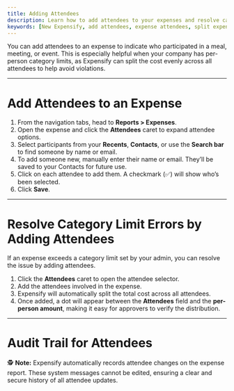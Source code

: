 ```yaml
---
title: Adding Attendees
description: Learn how to add attendees to your expenses and resolve category limit errors by splitting the cost across participants.
keywords: [New Expensify, add attendees, expense attendees, split expense, category limit, attendee allocation]
---
```


You can add attendees to an expense to indicate who participated in a meal, meeting, or event. This is especially helpful when your company has per-person category limits, as Expensify can split the cost evenly across all attendees to help avoid violations.

---

# Add Attendees to an Expense

1. From the navigation tabs, head to **Reports > Expenses**.
2. Open the expense and click the **Attendees** caret to expand attendee options.
3. Select participants from your **Recents**, **Contacts**, or use the **Search bar** to find someone by name or email.
4. To add someone new, manually enter their name or email. They’ll be saved to your Contacts for future use.
5. Click on each attendee to add them. A checkmark (✅) will show who’s been selected.
6. Click **Save**.

---

# Resolve Category Limit Errors by Adding Attendees

If an expense exceeds a category limit set by your admin, you can resolve the issue by adding attendees.

1. Click the **Attendees** caret to open the attendee selector.
2. Add the attendees involved in the expense.
3. Expensify will automatically split the total cost across all attendees.
4. Once added, a dot will appear between the **Attendees** field and the **per-person amount**, making it easy for approvers to verify the distribution.

---

# Audit Trail for Attendees

🕵️ **Note:** Expensify automatically records attendee changes on the expense report. These system messages cannot be edited, ensuring a clear and secure history of all attendee updates.

